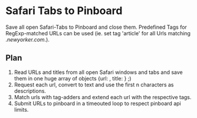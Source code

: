 # Safari Tabs to Pinboard

Save all open Safari-Tabs to Pinboard and close them. Predefined Tags for
RegExp-matched URLs can be used (ie. set tag 'article' for all Urls matching
.*newyorker\.com*.).

## Plan

1. Read URLs and titles from all open Safari windows and tabs and save them in one huge
   array of objects {url: , title: } ;)
1. Request each url, convert to text and use the first n characters as
   descriptions.
1. Match urls with tag-adders and extend each url with the respective tags.
1. Submit URLs to pinboard in a timeouted loop to respect pinboard api limits.
